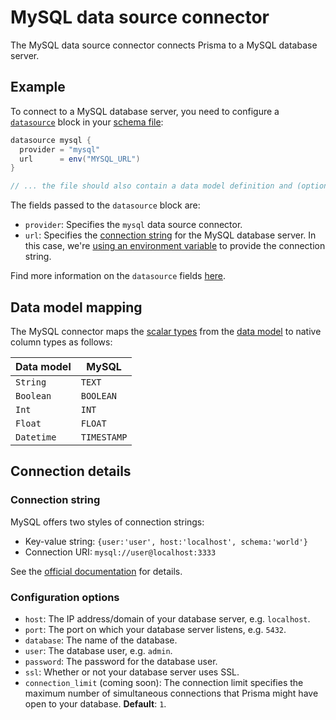 # MySQL data source connector

The MySQL data source connector connects Prisma to a MySQL database server.

## Example

To connect to a MySQL database server, you need to configure a [`datasource`](../../prisma-schema-file.md#data-sources) block in your [schema file](../../prisma-schema-file.md):

```groovy
datasource mysql {
  provider = "mysql"
  url      = env("MYSQL_URL")
}

// ... the file should also contain a data model definition and (optionally) generators
```

The fields passed to the `datasource` block are:

- `provider`: Specifies the `mysql` data source connector.
- `url`: Specifies the [connection string](#connection-string) for the MySQL database server. In this case, we're [using an environment variable](../../prisma-schema-file.md#using-environment-variables) to provide the connection string.

Find more information on the `datasource` fields [here](../../prisma-schema-file.md#data-sources).

## Data model mapping

The MySQL connector maps the [scalar types](../../data-modeling.md#scalar-types) from the [data model](../../data-modeling.md) to native column types as follows:

| Data model  | MySQL  |
| -------- | --------- | 
| `String`   | `TEXT`      | 
| `Boolean`  | `BOOLEAN`   |
| `Int`      | `INT`   |
| `Float`    | `FLOAT`      |
| `Datetime` | `TIMESTAMP` |

## Connection details

### Connection string

MySQL offers two styles of connection strings:

- Key-value string: `{user:'user', host:'localhost', schema:'world'}`
- Connection URI: `mysql://user@localhost:3333`

See the [official documentation](https://dev.mysql.com/doc/refman/8.0/en/connecting-using-uri-or-key-value-pairs.html) for details.

### Configuration options

- `host`: The IP address/domain of your database server, e.g. `localhost`.
- `port`: The port on which your database server listens, e.g. `5432`.
- `database`: The name of the database. 
- `user`: The database user, e.g. `admin`.
- `password`: The password for the database user.
- `ssl`: Whether or not your database server uses SSL.
- `connection_limit` (coming soon): The connection limit specifies the maximum number of simultaneous connections that Prisma might have open to your database. **Default**: `1`.
